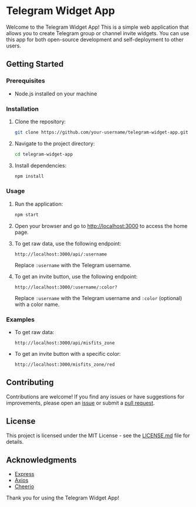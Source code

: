 # Telegram Widget App

Welcome to the Telegram Widget App! This is a simple web application that allows you to create Telegram group or channel invite widgets. You can use this app for both open-source development and self-deployment to other users.

## Getting Started

### Prerequisites
- Node.js installed on your machine

### Installation
1. Clone the repository:
   ```bash
   git clone https://github.com/your-username/telegram-widget-app.git
   ```

2. Navigate to the project directory:
   ```bash
   cd telegram-widget-app
   ```

3. Install dependencies:
   ```bash
   npm install
   ```

### Usage

1. Run the application:
   ```bash
   npm start
   ```

2. Open your browser and go to [http://localhost:3000](http://localhost:3000) to access the home page.

3. To get raw data, use the following endpoint:
   ```
   http://localhost:3000/api/:username
   ```
   Replace `:username` with the Telegram username.

4. To get an invite button, use the following endpoint:
   ```
   http://localhost:3000/:username/:color?
   ```
   Replace `:username` with the Telegram username and `:color` (optional) with a color name.

### Examples

- To get raw data:
  ```
  http://localhost:3000/api/misfits_zone
  ```

- To get an invite button with a specific color:
  ```
  http://localhost:3000/misfits_zone/red
  ```

## Contributing

Contributions are welcome! If you find any issues or have suggestions for improvements, please open an [issue](https://github.com/your-username/telegram-widget-app/issues) or submit a [pull request](https://github.com/your-username/telegram-widget-app/pulls).

## License

This project is licensed under the MIT License - see the [LICENSE.md](LICENSE.md) file for details.

## Acknowledgments

- [Express](https://expressjs.com/)
- [Axios](https://axios-http.com/)
- [Cheerio](https://cheerio.js.org/)

Thank you for using the Telegram Widget App!
